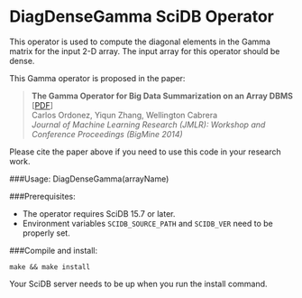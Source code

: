# DiagDenseGamma SciDB Operator

This operator is used to compute the diagonal elements in the Gamma matrix for the input 2-D array.
The input array for this operator should be dense.

This Gamma operator is proposed in the paper:  
>**The Gamma Operator for Big Data Summarization on an Array DBMS** [[PDF](http://www2.cs.uh.edu/~yzhang/research/gamma.pdf)]  
Carlos Ordonez, Yiqun Zhang, Wellington Cabrera  
*Journal of Machine Learning Research (JMLR): Workshop and Conference Proceedings (BigMine 2014)*

Please cite the paper above if you need to use this code in your research work.

###Usage:
    DiagDenseGamma(arrayName)

###Prerequisites:
* The operator requires SciDB 15.7 or later.
* Environment variables ``SCIDB_SOURCE_PATH`` and ``SCIDB_VER`` need to be properly set.

###Compile and install:

    make && make install
Your SciDB server needs to be up when you run the install command.
